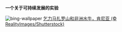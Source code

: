 
**一个关于可持续发展的实验**

![bing-wallpaper](https://www.bing.com/th?id=OHR.AmboseliBioshere_ZH-CN7220940943_1920x1080.jpg)
[乞力马扎罗山和非洲水牛，肯尼亚 (© RealityImages/Shutterstock)](https://www.bing.com/search?q=+%E5%AE%89%E6%B3%A2%E5%A1%9E%E5%88%A9%E5%9B%BD%E5%AE%B6%E5%85%AC%E5%9B%AD&amp;form=hpcapt&amp;mkt=zh-cn)
  